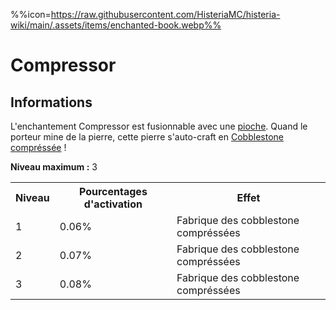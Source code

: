 %%icon=https://raw.githubusercontent.com/HisteriaMC/histeria-wiki/main/.assets/items/enchanted-book.webp%%
# Compressor

## Informations
L'enchantement Compressor est fusionnable avec une [pioche](https://histeria.fr/wiki/outils/histerite-pickaxe). Quand le porteur mine de la pierre, cette pierre s'auto-craft en [Cobblestone compréssée](https://histeria.fr/wiki/objets/compressed-cobblestone) !


**Niveau maximum :** 3

<table>
  <tr>
    <th>Niveau</th>
    <th>Pourcentages d'activation</th>
    <th>Effet</th>
  </tr>
  <tr>
    <td>1</td>
    <td>0.06%</td>
    <td>Fabrique des cobblestone compréssées</td>
  </tr>
  <tr>
    <td>2</td>
    <td>0.07%</td>
    <td>Fabrique des cobblestone compréssées</td>
  </tr>
  <tr>
    <td>3</td>
    <td>0.08%</td>
    <td>Fabrique des cobblestone compréssées</td>
</table>
